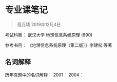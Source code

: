 专业课笔记
=========
> 高万靖
> 2019年12月4日

考试科目：
武汉大学 地理信息系统原理 (890)

参考书目：
《地理信息系统原理（第二版）》李建松 等著

## 名词解释

历年真题中的名词解释：
2001：
2004：

<!--stackedit_data:
eyJoaXN0b3J5IjpbMTkyNDAyNzE0MCwtMTcwMDk5NTI4OV19
-->